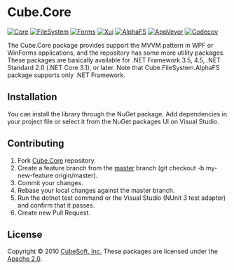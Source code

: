 Cube.Core
====

[![Core](https://badgen.net/nuget/v/cube.core?label=core)](https://www.nuget.org/packages/cube.core/)
[![FileSystem](https://badgen.net/nuget/v/cube.filesystem?label=filesystem)](https://www.nuget.org/packages/cube.filesystem/)
[![Forms](https://badgen.net/nuget/v/cube.forms?label=forms)](https://www.nuget.org/packages/cube.forms/)
[![Xui](https://badgen.net/nuget/v/cube.xui?label=xui)](https://www.nuget.org/packages/cube.xui/)
[![AlphaFS](https://badgen.net/nuget/v/cube.filesystem.alphafs?label=alphafs)](https://www.nuget.org/packages/cube.filesystem.alphafs/)
[![AppVeyor](https://badgen.net/appveyor/ci/clown/cube-core)](https://ci.appveyor.com/project/clown/cube-core)
[![Codecov](https://badgen.net/codecov/c/github/cube-soft/cube.core)](https://codecov.io/gh/cube-soft/cube.core)

The Cube.Core package provides support the MVVM pattern in WPF or WinForms applications,
and the repository has some more utility packages. These packages are basically available for .NET Framework 3.5, 4.5, .NET Standard 2.0 (.NET Core 3.1), or later. Note that Cube.FileSystem.AlphaFS package supports only .NET Framework.

## Installation

You can install the library through the NuGet package.
Add dependencies in your project file or select it from the NuGet packages UI on Visual Studio.

## Contributing

1. Fork [Cube.Core](https://github.com/cube-soft/cube.core/fork) repository.
2. Create a feature branch from the [master](https://github.com/cube-soft/cube.core/tree/master) branch (git checkout -b my-new-feature origin/master).
3. Commit your changes.
4. Rebase your local changes against the master branch.
5. Run the dotnet test command or the Visual Studio (NUnit 3 test adapter) and confirm that it passes.
6. Create new Pull Request.

## License

Copyright © 2010 [CubeSoft, Inc.](https://www.cube-soft.jp/)
These packages are licensed under the [Apache 2.0](https://github.com/cube-soft/cube.core/blob/master/License.txt).